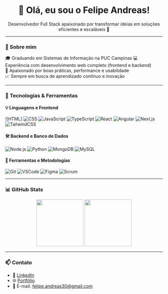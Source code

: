 <h1 align="center">👋 Olá, eu sou o Felipe Andreas!</h1>

<p align="center">
  Desenvolvedor Full Stack apaixonado por transformar ideias em soluções eficientes e escaláveis 🚀
</p>

---

### 🧠 Sobre mim

🎓 Graduando em Sistemas de Informação na PUC Campinas
💻 Experiência com desenvolvimento web completo (frontend e backend)  
🔧 Apaixonado por boas práticas, performance e usabilidade  
📈 Sempre em busca de aprendizado contínuo e inovação

---

### 🚀 Tecnologias & Ferramentas

#### 💡 Linguagens e Frontend
![HTML]
![CSS](https://img.shields.io/badge/CSS-1572B6?style=flat&logo=css3&logoColor=white)
![JavaScript](https://img.shields.io/badge/JavaScript-F7DF1E?style=flat&logo=javascript&logoColor=black)
![TypeScript](https://img.shields.io/badge/TypeScript-3178C6?style=flat&logo=typescript&logoColor=white)
![React](https://img.shields.io/badge/React-61DAFB?style=flat&logo=react&logoColor=black)
![Angular](https://img.shields.io/badge/Angular-DD0031?style=flat&logo=angular&logoColor=white)
![Next.js](https://img.shields.io/badge/Next.js-000?style=flat&logo=nextdotjs&logoColor=white)
![TailwindCSS](https://img.shields.io/badge/TailwindCSS-38B2AC?style=flat&logo=tailwind-css&logoColor=white)

#### 🛠️ Backend e Banco de Dados
![Node.js](https://img.shields.io/badge/Node.js-339933?style=flat&logo=node.js&logoColor=white)
![Python](https://img.shields.io/badge/Python-3776AB?style=flat&logo=python&logoColor=white)
![MongoDB](https://img.shields.io/badge/MongoDB-47A248?style=flat&logo=mongodb&logoColor=white)
![MySQL](https://img.shields.io/badge/MySQL-00758F?style=flat&logo=mysql&logoColor=white)

#### 🧰 Ferramentas e Metodologias
![Git](https://img.shields.io/badge/Git-F05032?style=flat&logo=git&logoColor=white)
![VSCode](https://img.shields.io/badge/VSCode-007ACC?style=flat&logo=visual-studio-code&logoColor=white)
![Figma](https://img.shields.io/badge/Figma-F24E1E?style=flat&logo=figma&logoColor=white)
![Scrum](https://img.shields.io/badge/Scrum-6DB33F?style=flat)

---

### 📊 GitHub Stats

<p align="center">
  <img src="https://github-readme-stats.vercel.app/api?username=FelipeAndreasSilvaa&show_icons=true&theme=github_dark" height="150"/>
  <img src="https://github-readme-stats.vercel.app/api/top-langs/?username=FelipeAndreasSilvaa&layout=compact&theme=github_dark" height="150"/>
</p>

---

### 📫 Contato

- 💼 [LinkedIn](https://www.linkedin.com/in/felipe-andreas-silva-1a3244208/)
- 🌐 [Portfólio](https://felipeandreassilvaa.github.io/FelipeAndreas.github.io)
- 📧 E-mail: felipe.andreas30@gmail.com
